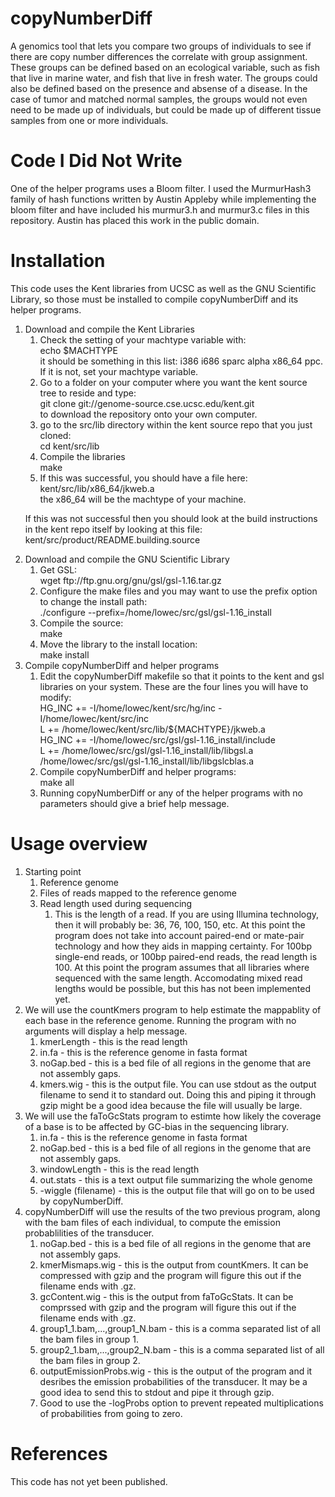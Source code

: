 copyNumberDiff
================

A genomics tool that lets you compare two groups of individuals to see if there are copy number differences
the correlate with group assignment.  These groups can be defined based on an ecological variable, such
as fish that live in marine water, and fish that live in fresh water.  The groups could also be defined
based on the presence and absense of a disease.  In the case of tumor and matched normal samples, the
groups would not even need to be made up of individuals, but could be made up of different tissue samples
from one or more individuals.


Code I Did Not Write
============
One of the helper programs uses a Bloom filter.  I used the MurmurHash3 family of hash functions written
by Austin Appleby while implementing the bloom filter and have included his murmur3.h and murmur3.c
files in this repository.  Austin has placed this work in the public domain.


Installation
============

This code uses the Kent libraries from UCSC as well as the GNU Scientific Library, so those must be installed
to compile copyNumberDiff and its helper programs.

<ol>
<li> Download and compile the Kent Libraries

<ol>
<li> Check the setting of your machtype variable with:<br />
echo $MACHTYPE<br />
it should be something in this list: i386 i686 sparc alpha x86_64 ppc.  If it is not, set your machtype variable.
<li> Go to a folder on your computer where you want the kent source tree to reside and type:<br />
git clone git://genome-source.cse.ucsc.edu/kent.git<br />
to download the repository onto your own computer.
<li> go to the src/lib directory within the kent source repo that you just cloned:<br />
cd kent/src/lib<br />
<li> Compile the libraries<br />
make
<li> If this was successful, you should have a file here:<br />
kent/src/lib/x86_64/jkweb.a<br />
the x86_64 will be the machtype of your machine.</br />
</ol>

If this was not successful then you should look at the build instructions in the kent repo itself
by looking at this file:<br />
kent/src/product/README.building.source

<li> Download and compile the GNU Scientific Library

<ol>
<li> Get GSL:<br />
wget ftp://ftp.gnu.org/gnu/gsl/gsl-1.16.tar.gz
<li> Configure the make files and you may want to use the prefix option to change the install path:<br />
./configure --prefix=/home/lowec/src/gsl/gsl-1.16_install
<li> Compile the source:<br />
make
<li> Move the library to the install location:<br />
make install
</ol>

<li> Compile copyNumberDiff and helper programs
<ol>
<li> Edit the copyNumberDiff makefile so that it points to the kent and gsl libraries on your system.  These
are the four lines you will have to modify:<br />
HG_INC += -I/home/lowec/kent/src/hg/inc -I/home/lowec/kent/src/inc<br />
L += /home/lowec/kent/src/lib/${MACHTYPE}/jkweb.a<br />
HG_INC += -I/home/lowec/src/gsl/gsl-1.16_install/include<br />
L += /home/lowec/src/gsl/gsl-1.16_install/lib/libgsl.a /home/lowec/src/gsl/gsl-1.16_install/lib/libgslcblas.a

<li> Compile copyNumberDiff and helper programs:<br />
make all

<li> Running copyNumberDiff or any of the helper programs with no parameters should give a brief help message.
</ol>
</ol>


Usage overview
==========
<ol>
<li> Starting point
<ol>
<li> Reference genome
<li> Files of reads mapped to the reference genome
<li> Read length used during sequencing
<ol>
<li> This is the length of a read.  If you are using Illumina technology, then it will probably be: 36,
76, 100, 150, etc.  At this point the program does not take into account paired-end or mate-pair technology
and how they aids in mapping certainty.  For 100bp single-end reads, or 100bp paired-end reads, the
read length is 100.  At this point the program assumes that all libraries where sequenced with the same
length.  Accomodating mixed read lengths would be possible, but this has not been implemented yet.
</ol>
</ol>

<li> We will use the countKmers program to help estimate the mappablity of
each base in the reference genome.  Running the program with no arguments
will display a help message.
<ol>
<li> kmerLength - this is the read length
<li> in.fa - this is the reference genome in fasta format
<li> noGap.bed - this is a bed file of all regions in the
genome that are not assembly gaps.
<li> kmers.wig - this is the output file.  You can use
stdout as the output filename to send it to standard out.
Doing this and piping it through gzip might be a good idea
because the file will usually be large.
</ol>

<li> We will use the faToGcStats program to estimte how likely the coverage
of a base is to be affected by GC-bias in the sequencing library.
<ol>
<li> in.fa - this is the reference genome in fasta format
<li> noGap.bed - this is a bed file of all regions in the
genome that are not assembly gaps.
<li> windowLength - this is the read length
<li> out.stats - this is a text output file summarizing the whole genome
<li> -wiggle (filename) - this is the output file that will go on to be
used by copyNumberDiff.
</ol>

<li> copyNumberDiff will use the results of the two previous program, along with
the bam files of each individual, to compute the emission probablilities of the transducer.
<ol>
<li> noGap.bed - this is a bed file of all regions in the
genome that are not assembly gaps.
<li> kmerMismaps.wig - this is the output from countKmers.  It can be compressed with
gzip and the program will figure this out if the filename ends with .gz.
<li> gcContent.wig - this is the output from faToGcStats.  It can be comprssed with
gzip and the program will figure this out if the filename ends with .gz.
<li> group1_1.bam,...,group1_N.bam - this is a comma separated list of all the bam
files in group 1.
<li> group2_1.bam,...,group2_N.bam - this is a comma separated list of all the bam
files in group 2.
<li> outputEmissionProbs.wig - this is the output of the program and it desribes
the emission probabilities of the transducer.  It may be a good idea to send this
to stdout and pipe it through gzip.
<li> Good to use the -logProbs option to prevent repeated multiplications of probabilities
from going to zero.
</ol>

</ol>


References
==========

This code has not yet been published.

